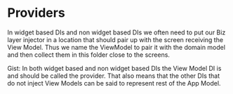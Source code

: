 # Providers

In widget based DIs and non widget based DIs we often need to put our Biz layer injector in a location that should pair up with the screen receiving the View Model. Thus we name the ViewModel to pair it with the domain model and then collect them in this folder close to the screens.

Gist: In both widget based and non widget based DIs the View Model DI is and should be called the provider. That also means that the other DIs that do not inject View Models can be said to represent rest of the App Model.